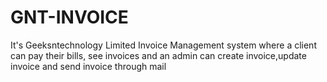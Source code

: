 # GNT-INVOICE
It's Geeksntechnology Limited Invoice Management system where a client can pay their bills, see invoices and an admin can create invoice,update invoice and send invoice through mail

